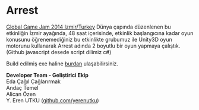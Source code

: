 Arrest
======

<a href="http://globalgamejam.org/2014/jam-sites/ggj-ege">Global Game Jam 2014 Izmir/Turkey</a> 
Dünya çapında düzenlenen bu etkinliğin İzmir ayağında, 48 saat içerisinde, etkinlik başlangıcına kadar oyun konusunu öğrenemediğiniz bu etkinlikte grubumuz ile Unity3D oyun motorunu kullanarak Arrest adında 2 boyutlu bir oyun yapmaya çalıştık.
(Github javascript desede script dilimiz c#)

Build edilmiş exe haline <a href="https://www.dropbox.com/home/Global%20Game%20Jam%20Ege">burdan</a> ulaşabilirsiniz.


**Developer Team - Geliştirici Ekip** <br>
Eda Çağıl Çağlarırmak <br>
Andaç Temel <br>
Alican Özen <br>
Y. Eren UTKU (<a href="www.github.com/yerenutku">github.com/yerenutku</a>)<br>
